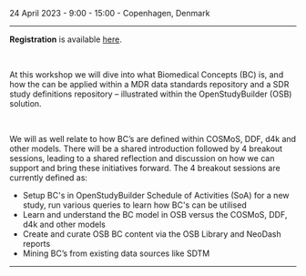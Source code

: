 24 April 2023 - 9:00 - 15:00 - Copenhagen, Denmark

---
**Registration** is available [here](https://web.cvent.com/event/692520b3-5d88-48f1-b291-269010defffb/websitePage:645d57e4-75eb-4769-b2c0-f201a0bfc6ce).

<br/>

At this workshop we will dive into what Biomedical Concepts (BC) is, and how the can be applied within a MDR data standards repository and a SDR study definitions repository – illustrated within the OpenStudyBuilder (OSB) solution.

<br/>

We will as well relate to how BC’s are defined within COSMoS, DDF, d4k and other models. There will be a shared introduction followed by 4 breakout sessions, leading to a shared reflection and discussion on how we can support and bring these initiatives forward. The 4 breakout sessions are currently defined as:

- Setup BC's in OpenStudyBuilder Schedule of Activities (SoA) for a new study, run various queries to learn how BC's can be utilised
- Learn and understand the BC model in OSB versus the COSMoS, DDF, d4k and other models
- Create and curate OSB BC content via the OSB Library and NeoDash reports
- Mining BC’s from existing data sources like SDTM

---



